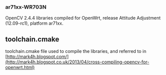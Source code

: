 ### ar71xx-WR703N ###
OpenCV 2.4.4 libraries compiled for OpenWrt, release Attitude Adjustment (12.09-rc1), platform ar71xx.

## toolchain.cmake ##
toolchain.cmake file used to compile the libraries, and referred to in [http://mark4h.blogspot.com/](http://mark4h.blogspot.co.uk/2013/04/cross-compiling-opencv-for-openwrt.html)